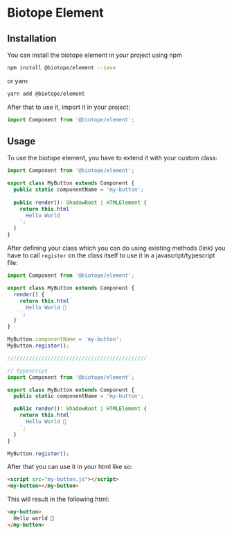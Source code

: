 # Biotope Element

## Installation
You can install the biotope element in your project using npm

```bash
npm install @biotope/element --save
```

or yarn

```bash
yarn add @biotope/element
```

After that to use it, import it in your project:

```javascript
import Component from '@biotope/element';
```

## Usage

To use the biotope element, you have to extend it with your custom class:

```javascript
import Component from '@biotope/element';

export class MyButton extends Component {
  public static componentName = 'my-button';
  
  public render(): ShadowRoot | HTMLElement {
    return this.html`
      Hello World
    `;
  }
}
```

After defining your class which you can do using existing methods (link) you have to call `register`
on the class itself to use it in a javascript/typescript file:

```javascript
import Component from '@biotope/element';

export class MyButton extends Component {
  render() {
    return this.html`
      Hello World 🐤
    `;
  }
}

MyButton.componentName = 'my-button';
MyButton.register();

/////////////////////////////////////////////

// typescript
import Component from '@biotope/element';

export class MyButton extends Component {
  public static componentName = 'my-button';

  public render(): ShadowRoot | HTMLElement {
    return this.html`
      Hello World 🐤
    `;
  }
}

MyButton.register();
```

After that you can use it in your html like so:

```html
<script src="my-button.js"></script>
<my-button></my-button>
```

This will result in the following html:

```html
<my-button>
  Hello world 🐤
</my-button>
```
